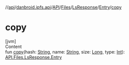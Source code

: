 //[api](../../../../../index.md)/[danbroid.ipfs.api](../../../../index.md)/[API](../../../index.md)/[Files](../../index.md)/[LsResponse](../index.md)/[Entry](index.md)/[copy](copy.md)



# copy  
[jvm]  
Content  
fun [copy](copy.md)(hash: [String](https://kotlinlang.org/api/latest/jvm/stdlib/kotlin/-string/index.html), name: [String](https://kotlinlang.org/api/latest/jvm/stdlib/kotlin/-string/index.html), size: [Long](https://kotlinlang.org/api/latest/jvm/stdlib/kotlin/-long/index.html), type: [Int](https://kotlinlang.org/api/latest/jvm/stdlib/kotlin/-int/index.html)): [API.Files.LsResponse.Entry](index.md)  



